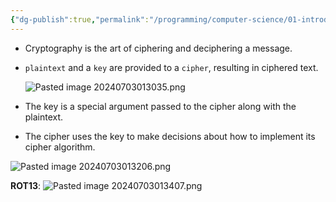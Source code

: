 ```yaml
---
{"dg-publish":true,"permalink":"/programming/computer-science/01-introduction/010-cryptography/","tags":["computerscience","cs50","c_lang","#cryptography"],"created":"2024-11-09T11:30:11.093+08:00"}
---
```


-  Cryptography is the art of ciphering and deciphering a message.
- `plaintext` and a `key` are provided to a `cipher`, resulting in ciphered text.
    
    ![Pasted image 20240703013035.png](/img/user/PROGRAMMING/Computer%20Science/01%20Introduction/attachments/Pasted%20image%2020240703013035.png)
    
- The key is a special argument passed to the cipher along with the plaintext. 
- The cipher uses the key to make decisions about how to implement its cipher algorithm.

![Pasted image 20240703013206.png](/img/user/PROGRAMMING/Computer%20Science/01%20Introduction/attachments/Pasted%20image%2020240703013206.png)

__ROT13__: 
![Pasted image 20240703013407.png](/img/user/PROGRAMMING/Computer%20Science/01%20Introduction/attachments/Pasted%20image%2020240703013407.png)

